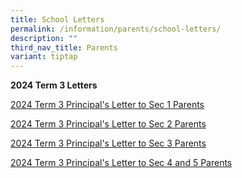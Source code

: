 ```yaml
---
title: School Letters
permalink: /information/parents/school-letters/
description: ""
third_nav_title: Parents
variant: tiptap
---
```

<p><strong>2024 Term 3 Letters</strong>
</p>
<p></p>
<p><a href="/files/2024_T3_Principal_s_Letter_to_Sec_1_Parents__1_.pdf" rel="noopener noreferrer nofollow" target="_blank">2024 Term 3 Principal's Letter to Sec 1 Parents</a>
</p>
<p></p>
<p><a href="/files/2024_T3_Principal_s_Letter_to_Sec_2_Parents_.pdf" rel="noopener noreferrer nofollow" target="_blank">2024 Term 3 Principal's Letter to Sec 2 Parents</a>
</p>
<p></p>
<p><a href="/files/2024_T3_Principal_s_Letter_to_Sec_3_Parents_.pdf" rel="noopener noreferrer nofollow" target="_blank">2024 Term 3 Principal's Letter to Sec 3 Parents</a>
</p>
<p></p>
<p><a href="/files/2024_T3_Principal_s_Letter_to_Sec_4_and_5_Parents___1_.pdf" rel="noopener noreferrer nofollow" target="_blank">2024 Term 3 Principal's Letter to Sec 4 and 5 Parents</a>
</p>